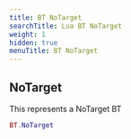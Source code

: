 ```yaml
---
title: BT NoTarget
searchTitle: Lua BT NoTarget
weight: 1
hidden: true
menuTitle: BT NoTarget
---
```

## NoTarget

This represents a NoTarget BT
```lua
BT.NoTarget
```